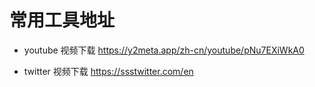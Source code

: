 # 常用工具地址

+ youtube 视频下载
https://y2meta.app/zh-cn/youtube/pNu7EXiWkA0

+ twitter 视频下载
https://ssstwitter.com/en


